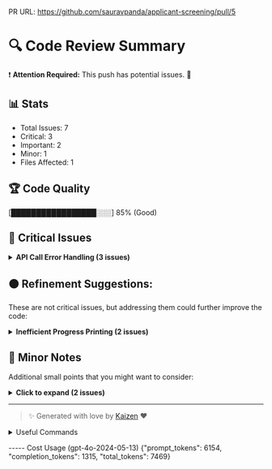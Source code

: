 PR URL: https://github.com/sauravpanda/applicant-screening/pull/5

# 🔍 Code Review Summary

❗ **Attention Required:** This push has potential issues. 🚨

## 📊 Stats
- Total Issues: 7
- Critical: 3
- Important: 2
- Minor: 1
- Files Affected: 1
## 🏆 Code Quality
[█████████████████░░░] 85% (Good)

## 🚨 Critical Issues

<details>
<summary><strong>API Call Error Handling (3 issues)</strong></summary>

### 1. The API call to 'completion' lacks a retry mechanism.
📁 **File:** `main.py:66`
⚖️ **Severity:** 9/10
🔍 **Description:** API calls can fail due to network issues or server errors, and without a retry mechanism, the function may fail unexpectedly.
💡 **Solution:** Implement a retry mechanism with exponential backoff for the API call.

**Current Code:**
```python
response = completion(
    model=os.environ.get("model", "anyscale/mistralai/Mixtral-8x22B-Instruct-v0.1"), messages=messages
)
```

**Suggested Code:**
```python
import time

for attempt in range(3):
    try:
        response = completion(
            model=os.environ.get("model", "anyscale/mistralai/Mixtral-8x22B-Instruct-v0.1"), messages=messages
        )
        break
    except Exception as e:
        if attempt < 2:
            time.sleep(2 ** attempt)
        else:
            raise e
```

### 2. The exception handling for JSON decoding fails silently without logging.
📁 **File:** `main.py:82`
⚖️ **Severity:** 8/10
🔍 **Description:** Silent failures make it difficult to diagnose issues when they occur.
💡 **Solution:** Add logging to capture the exception details.

**Current Code:**
```python
except json.JSONDecodeError:
    result ={
```

**Suggested Code:**
```python
except json.JSONDecodeError as e:
    print(f"Failed to parse content for applicant:{e}")
    result ={
```

### 3. Potential division by zero when calculating total tokens.
📁 **File:** `main.py:156`
⚖️ **Severity:** 7/10
🔍 **Description:** If 'total_tokens' is zero, it will cause a division by zero error.
💡 **Solution:** Add a check to ensure 'total_tokens' is not zero before performing the division.

**Current Code:**
```python
total_tokens = total_input_tokens + total_output_tokens
```

**Suggested Code:**
```python
total_tokens = total_input_tokens + total_output_tokens
if total_tokens == 0:
    print("No tokens were used.")
    return
```

</details>

## 🟠 Refinement Suggestions:
These are not critical issues, but addressing them could further improve the code:

<details>
<summary><strong>Inefficient Progress Printing (2 issues)</strong></summary>

### 1. The progress printing method is inefficient.
📁 **File:** `main.py:121`
⚖️ **Severity:** 5/10
🔍 **Description:** Printing progress in this manner can be slow and resource-intensive.
💡 **Solution:** Use a more efficient method for printing progress, such as updating the progress less frequently.

**Current Code:**
```python
print(f"\rProgress:[{'=' * int(50 * progress):<50}]{progress:.0%}", end="", flush=True)
```

**Suggested Code:**
```python
if index % 10 == 0 or index == total - 1:
    print(f"\rProgress:[{'=' * int(50 * progress):<50}]{progress:.0%}", end="", flush=True)
```

### 2. No error handling for file not found.
📁 **File:** `main.py:174`
⚖️ **Severity:** 6/10
🔍 **Description:** If the specified file does not exist, the program will crash.
💡 **Solution:** Add error handling to check if the file exists before processing.

**Current Code:**
```python
main(input_file)
```

**Suggested Code:**
```python
if not os.path.isfile(input_file):
    print(f"File not found:{input_file}")
    return
main(input_file)
```

</details>

## 📝 Minor Notes
Additional small points that you might want to consider:

<details>
<summary><strong>Click to expand (2 issues)</strong></summary>

<details>
<summary><strong>Redundant Code (1 issues)</strong></summary>

### 1. The check for an empty DataFrame is redundant.
📁 **File:** `main.py:142`
⚖️ **Severity:** 3/10
🔍 **Description:** The code already handles an empty DataFrame gracefully, so this check is unnecessary.
💡 **Solution:** Remove the redundant check for an empty DataFrame.

**Current Code:**
```python
if len(df) == 0:
    return
```

**Suggested Code:**
```python

```

</details>

</details>

---

> ✨ Generated with love by [Kaizen](https://cloudcode.ai) ❤️

<details>
<summary>Useful Commands</summary>

- **Feedback:** Reply with `!feedback [your message]`
- **Ask PR:** Reply with `!ask-pr [your question]`
- **Review:** Reply with `!review`
- **Explain:** Reply with `!explain [issue number]` for more details on a specific issue
- **Ignore:** Reply with `!ignore [issue number]` to mark an issue as false positive
- **Update Tests:** Reply with `!unittest` to create a PR with test changes
</details>


----- Cost Usage (gpt-4o-2024-05-13)
{"prompt_tokens": 6154, "completion_tokens": 1315, "total_tokens": 7469}
